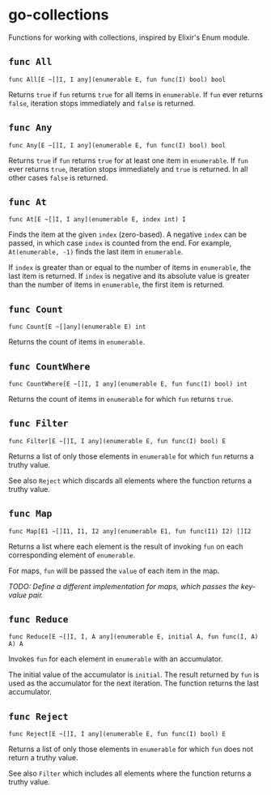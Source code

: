 # go-collections

Functions for working with collections, inspired by Elixir's Enum module.

## `func All`

```golang
func All[E ~[]I, I any](enumerable E, fun func(I) bool) bool
```

Returns `true` if `fun` returns `true` for all items in `enumerable`. If `fun` ever returns `false`, iteration stops immediately and `false` is returned.

## `func Any`

```golang
func Any[E ~[]I, I any](enumerable E, fun func(I) bool) bool
```

Returns `true` if `fun` returns `true` for at least one item in `enumerable`. If `fun` ever returns `true`, iteration stops immediately and `true` is returned. In all other cases `false` is returned.

## `func At`

```golang
func At[E ~[]I, I any](enumerable E, index int) I
```

Finds the item at the given `index` (zero-based). A negative `index` can be passed, in which case `index` is counted from the end. For example, `At(enumerable, -1)` finds the last item in `enumerable`.

If `index` is greater than or equal to the number of items in `enumerable`, the last item is returned. If `index` is negative and its absolute value is greater than the number of items in `enumerable`, the first item is returned.

## `func Count`

```golang
func Count[E ~[]any](enumerable E) int
```

Returns the count of items in `enumerable`.

## `func CountWhere`

```golang
func CountWhere[E ~[]I, I any](enumerable E, fun func(I) bool) int
```

Returns the count of items in `enumerable` for which `fun` returns `true`.

## `func Filter`

```golang
func Filter[E ~[]I, I any](enumerable E, fun func(I) bool) E
```

Returns a list of only those elements in `enumerable` for which `fun` returns a truthy value.

See also `Reject` which discards all elements where the function returns a truthy value.

## `func Map`

```golang
func Map[E1 ~[]I1, I1, I2 any](enumerable E1, fun func(I1) I2) []I2
```

Returns a list where each element is the result of invoking `fun` on each corresponding element of `enumerable`.

For maps, `fun` will be passed the `value` of each item in the map.

_TODO: Define a different implementation for maps, which passes the key-value pair._

## `func Reduce`

```golang
func Reduce[E ~[]I, I, A any](enumerable E, initial A, fun func(I, A) A) A
```

Invokes `fun` for each element in `enumerable` with an accumulator.

The initial value of the accumulator is `initial`. The result returned by `fun` is used as the accumulator for the next iteration. The function returns the last accumulator.

## `func Reject`

```golang
func Reject[E ~[]I, I any](enumerable E, fun func(I) bool) E
```

Returns a list of only those elements in `enumerable` for which `fun` does not return a truthy value.

See also `Filter` which includes all elements where the function returns a truthy value.
